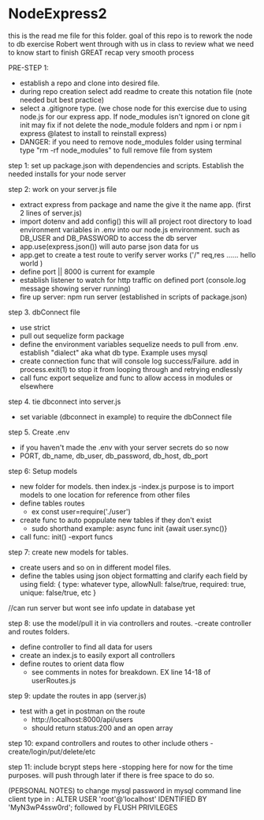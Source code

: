 # NodeExpress2

this is the read me file for this folder. goal of this repo is to rework the node to db exercise Robert went through with us in class to review what we need to know start to finish GREAT recap very smooth process

PRE-STEP 1:

- establish a repo and clone into desired file.
- during repo creation select add readme to create this notation file (note needed but best practice)
- select a .gitignore type. (we chose node for this exercise due to using node.js for our express app. If node_modules isn't ignored on clone git init may fix if not
  delete the node_module folders and npm i or npm i express @latest to install to reinstall express)
- DANGER: if you need to remove node_modules folder using terminal type "rm -rf node_modules" to full remove file from system

step 1:
set up package.json with dependencies and scripts. Establish the needed installs for your node server

step 2:
work on your server.js file

- extract express from package and name the give it the name app. (first 2 lines of server.js)
- import dotenv and add config() this will all project root directory to load environment variables in .env into our node.js environment. such as
  DB_USER and DB_PASSWORD to access the db server
- app.use(express.json()) will auto parse json data for us
- app.get to create a test route to verify server works ('/" req,res ...... hello world )
- define port || 8000 is current for example
- establish listener to watch for http traffic on defined port (console.log message showing server running)
- fire up server: npm run server (established in scripts of package.json)

step 3. dbConnect file

- use strict
- pull out sequelize form package
- define the environment variables sequelize needs to pull from .env. establish "dialect" aka what db type. Example uses mysql
- create connection func that will console log success/Failure. add in process.exit(1) to stop it from looping through and retrying endlessly
- call func
  export sequelize and func to allow access in modules or elsewhere

step 4. tie dbconnect into server.js

- set variable (dbconnect in example) to require the dbConnect file

step 5. Create .env

- if you haven't made the .env with your server secrets do so now
- PORT, db_name, db_user, db_password, db_host, db_port

step 6: Setup models

- new folder for models. then index.js
  -index.js purpose is to import models to one location for reference from other files
- define tables routes
  - ex const user=require('./user')
- create func to auto poppulate new tables if they don't exist
  - sudo shorthand example: async func init {await user.sync()}
- call func: init()
  -export funcs

step 7: create new models for tables.
- create users and so on in different model files.
- define the tables using json object formatting and clarify each field by using field: {
  type: whatever type,
  allowNull: false/true,
  required: true,
  unique: false/true,
  etc
  }

//can run server but wont see info update in database yet

step 8: use the model/pull it in via controllers and routes.
-create controller and routes folders.
- define controller to find all data for users
- create an index.js to easily export all controllers
- define routes to orient data flow
    - see comments in notes for breakdown. EX line 14-18 of userRoutes.js

step 9: update the routes in app (server.js)
- test with a get in postman on the route
    - http://localhost:8000/api/users
    - should return status:200 and an open array

step 10: expand controllers and routes to other include others
    - create/login/put/delete/etc

step 11: include bcrypt steps here
    -stopping here for now for the time purposes. will push through later if there is free space to do so.


(PERSONAL NOTES)
to change mysql password in mysql command line client type in :
ALTER USER 'root'@'localhost' IDENTIFIED BY 'MyN3wP4ssw0rd';
followed by FLUSH PRIVILEGES
